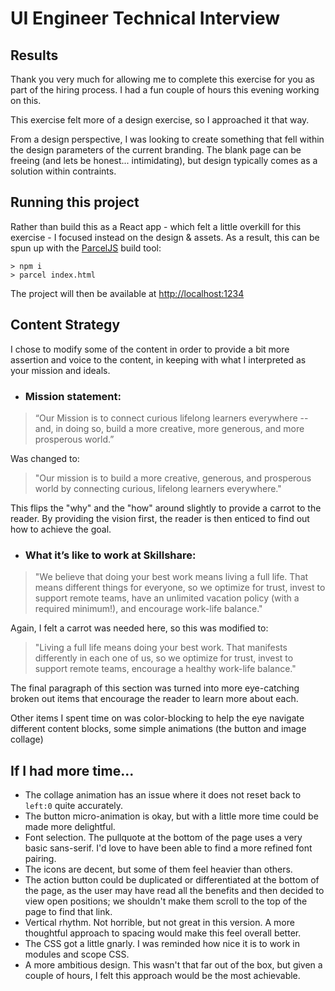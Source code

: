 # UI Engineer Technical Interview
## Results

Thank you very much for allowing me to complete this exercise for you as part of the hiring process. I had a fun couple of hours this evening working on this.

This exercise felt more of a design exercise, so I approached it that way. 

From a design perspective, I was looking to create something that fell within the design parameters of the current branding. The blank page can be freeing (and lets be honest... intimidating), but design typically comes as a solution within contraints.

## Running this project

Rather than build this as a React app - which felt a little overkill for this exercise - I focused instead on the design & assets. As a result, this can be spun up with the [ParcelJS](https://parceljs.org/) build tool:

```
> npm i
> parcel index.html
```
The project will then be available at <http://localhost:1234>

## Content Strategy
I chose to modify some of the content in order to provide a bit more assertion and voice to the content, in keeping with what I interpreted as your mission and ideals.

* ### Mission statement:
>“Our Mission is to connect curious lifelong learners everywhere -- and, in doing so, build a more creative, more generous, and more prosperous world.”

Was changed to:
>"Our mission is to build a more creative, generous, and prosperous world by connecting curious, lifelong learners everywhere."

This flips the "why" and the "how" around slightly to provide a carrot to the reader. By providing the vision first, the reader is then enticed to find out how to achieve the goal.

* ### What it’s like to work at Skillshare:

>"We believe that doing your best work means living a full life. That means different things for everyone, so we optimize for trust, invest to support remote teams, have an unlimited vacation policy (with a required minimum!), and encourage work-life balance."

Again, I felt a carrot was needed here, so this was modified to:

>"Living a full life means doing your best work. That manifests differently in each one of us, so we optimize for trust, invest to support remote teams, encourage a healthy work-life balance."

The final paragraph of this section was turned into more eye-catching broken out items that encourage the reader to learn more about each.

Other items I spent time on was color-blocking to help the eye navigate different content blocks, some simple animations (the button and image collage)

## If I had more time...
- The collage animation has an issue where it does not reset back to `left:0` quite accurately.
- The button micro-animation is okay, but with a little more time could be made more delightful.
- Font selection. The pullquote at the bottom of the page uses a very basic sans-serif. I'd love to have been able to find a more refined font pairing.
- The icons are decent, but some of them feel heavier than others.
- The action button could be duplicated or differentiated at the bottom of the page, as the user may have read all the benefits and then decided to view open positions; we shouldn't make them scroll to the top of the page to find that link.
- Vertical rhythm. Not horrible, but not great in this version. A more thoughtful approach to spacing would make this feel overall better.
- The CSS got a little gnarly. I was reminded how nice it is to work in modules and scope CSS.
- A more ambitious design. This wasn't that far out of the box, but given a couple of hours, I felt this approach would be the most achievable.
